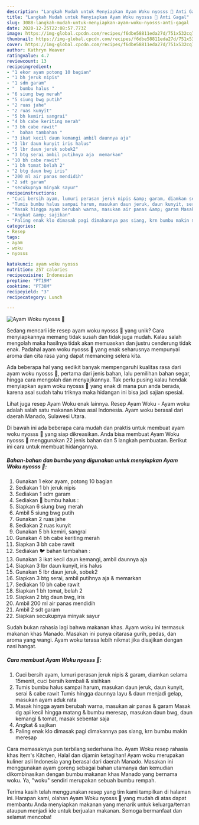 ```yaml
---
description: "Langkah Mudah untuk Menyiapkan Ayam Woku nyosss 🐤 Anti Gagal"
title: "Langkah Mudah untuk Menyiapkan Ayam Woku nyosss 🐤 Anti Gagal"
slug: 3088-langkah-mudah-untuk-menyiapkan-ayam-woku-nyosss-anti-gagal
date: 2020-12-25T22:08:57.773Z
image: https://img-global.cpcdn.com/recipes/f6dbe58811eda27d/751x532cq70/ayam-woku-nyosss-🐤-foto-resep-utama.jpg
thumbnail: https://img-global.cpcdn.com/recipes/f6dbe58811eda27d/751x532cq70/ayam-woku-nyosss-🐤-foto-resep-utama.jpg
cover: https://img-global.cpcdn.com/recipes/f6dbe58811eda27d/751x532cq70/ayam-woku-nyosss-🐤-foto-resep-utama.jpg
author: Kathryn Weaver
ratingvalue: 4.7
reviewcount: 13
recipeingredient:
- "1 ekor ayam potong 10 bagian"
- "1 bh jeruk nipis"
- "1 sdm garam"
- "  bumbu halus "
- "6 siung bwg merah"
- "5 siung bwg putih"
- "2 ruas jahe"
- "2 ruas kunyit"
- "5 bh kemiri sangrai"
- "4 bh cabe keriting merah"
- "3 bh cabe rawit"
- "  bahan tambahan "
- "3 ikat kecil daun kemangi ambil daunnya aja"
- "3 lbr daun kunyit iris halus"
- "5 lbr daun jeruk sobek2"
- "3 btg serai ambil putihnya aja  memarkan"
- "10 bh cabe rawit"
- "1 bh tomat belah 2"
- "2 btg daun bwg iris"
- "200 ml air panas mendidih"
- "2 sdt garam"
- "secukupnya minyak sayur"
recipeinstructions:
- "Cuci bersih ayam, lumuri perasan jeruk nipis &amp; garam, diamkan selama 15menit, cuci bersih kembali &amp; sisihkan"
- "Tumis bumbu halus sampai harum, masukan daun jeruk, daun kunyit, serai &amp; cabe rawit Tumis hingga daunnya layu &amp; daun menjadi gelap, masukan ayam aduk rata"
- "Masak hingga ayam berubah warna, masukan air panas &amp; garam Masak dg api kecil hingga matang &amp; bumbu meresap, masukan daun bwg, daun kemangi &amp; tomat, masak sebentar saja"
- "Angkat &amp; sajikan"
- "Paling enak klo dimasak pagi dimakannya pas siang, krn bumbu makin meresap"
categories:
- Resep
tags:
- ayam
- woku
- nyosss

katakunci: ayam woku nyosss 
nutrition: 257 calories
recipecuisine: Indonesian
preptime: "PT19M"
cooktime: "PT38M"
recipeyield: "3"
recipecategory: Lunch

---
```



![Ayam Woku nyosss 🐤](https://img-global.cpcdn.com/recipes/f6dbe58811eda27d/751x532cq70/ayam-woku-nyosss-🐤-foto-resep-utama.jpg)

Sedang mencari ide resep ayam woku nyosss 🐤 yang unik? Cara menyiapkannya memang tidak susah dan tidak juga mudah. Kalau salah mengolah maka hasilnya tidak akan memuaskan dan justru cenderung tidak enak. Padahal ayam woku nyosss 🐤 yang enak seharusnya mempunyai aroma dan cita rasa yang dapat memancing selera kita.

Ada beberapa hal yang sedikit banyak mempengaruhi kualitas rasa dari ayam woku nyosss 🐤, pertama dari jenis bahan, lalu pemilihan bahan segar, hingga cara mengolah dan menyajikannya. Tak perlu pusing kalau hendak menyiapkan ayam woku nyosss 🐤 yang enak di mana pun anda berada, karena asal sudah tahu triknya maka hidangan ini bisa jadi sajian spesial.

Lihat juga resep Ayam Woku enak lainnya. Resep Ayam Woku - Ayam woku adalah salah satu makanan khas asal Indonesia. Ayam woku berasal dari daerah Manado, Sulawesi Utara.


Di bawah ini ada beberapa cara mudah dan praktis untuk membuat ayam woku nyosss 🐤 yang siap dikreasikan. Anda bisa membuat Ayam Woku nyosss 🐤 menggunakan 22 jenis bahan dan 5 langkah pembuatan. Berikut ini cara untuk membuat hidangannya.

<!--inarticleads1-->

##### Bahan-bahan dan bumbu yang digunakan untuk menyiapkan Ayam Woku nyosss 🐤:

1. Gunakan 1 ekor ayam, potong 10 bagian
1. Sediakan 1 bh jeruk nipis
1. Sediakan 1 sdm garam
1. Sediakan  🐥 bumbu halus :
1. Siapkan 6 siung bwg merah
1. Ambil 5 siung bwg putih
1. Gunakan 2 ruas jahe
1. Sediakan 2 ruas kunyit
1. Gunakan 5 bh kemiri, sangrai
1. Gunakan 4 bh cabe keriting merah
1. Siapkan 3 bh cabe rawit
1. Sediakan  🐦 bahan tambahan :
1. Gunakan 3 ikat kecil daun kemangi, ambil daunnya aja
1. Siapkan 3 lbr daun kunyit, iris halus
1. Gunakan 5 lbr daun jeruk, sobek2
1. Siapkan 3 btg serai, ambil putihnya aja &amp; memarkan
1. Sediakan 10 bh cabe rawit
1. Siapkan 1 bh tomat, belah 2
1. Siapkan 2 btg daun bwg, iris
1. Ambil 200 ml air panas mendidih
1. Ambil 2 sdt garam
1. Siapkan secukupnya minyak sayur


Sudah bukan rahasia lagi bahwa makanan khas. Ayam woku ini termasuk makanan khas Manado. Masakan ini punya citarasa gurih, pedas, dan aroma yang wangi. Ayam woku terasa lebih nikmat jika disajikan dengan nasi hangat. 

<!--inarticleads2-->

##### Cara membuat Ayam Woku nyosss 🐤:

1. Cuci bersih ayam, lumuri perasan jeruk nipis &amp; garam, diamkan selama 15menit, cuci bersih kembali &amp; sisihkan
1. Tumis bumbu halus sampai harum, masukan daun jeruk, daun kunyit, serai &amp; cabe rawit Tumis hingga daunnya layu &amp; daun menjadi gelap, masukan ayam aduk rata
1. Masak hingga ayam berubah warna, masukan air panas &amp; garam Masak dg api kecil hingga matang &amp; bumbu meresap, masukan daun bwg, daun kemangi &amp; tomat, masak sebentar saja
1. Angkat &amp; sajikan
1. Paling enak klo dimasak pagi dimakannya pas siang, krn bumbu makin meresap


Cara memasaknya pun terbilang sederhana lho. Ayam Woku resep rahasia khas Item&#39;s Kitchen, Halal dan dijamin ketagihan! Ayam woku merupakan kuliner asli Indonesia yang berasal dari daerah Manado. Masakan ini menggunakan ayam goreng sebagai bahan utamanya dan kemudian dikombinasikan dengan bumbu makanan khas Manado yang bernama woku. Ya, &#34;woku&#34; sendiri merupakan sebuah bumbu rempah. 

Terima kasih telah menggunakan resep yang tim kami tampilkan di halaman ini. Harapan kami, olahan Ayam Woku nyosss 🐤 yang mudah di atas dapat membantu Anda menyiapkan makanan yang menarik untuk keluarga/teman ataupun menjadi ide untuk berjualan makanan. Semoga bermanfaat dan selamat mencoba!
